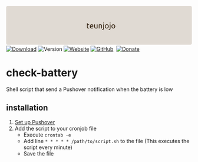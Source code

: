 [![Header](https://github.com/teunjojo/teunjojo/raw/main/github-header-image.png)](https://www.teunjojo.com)
[![Download](https://img.shields.io/badge/Download-success?style=for-the-badge)](https://files.teunjojo.com/download.php?file=check-battery)
![Version](https://img.shields.io/badge/dynamic/json?color=informational&label=version&prefix=v&query=%24.version&url=https%3A%2F%2Ffiles.teunjojo.com%2Flatest.php%3Frepo%3Dcheck-battery%26data_type%3Djson&style=for-the-badge&cacheSeconds=60)
[![Website](https://img.shields.io/badge/website-e0dad3?style=for-the-badge)](https://www.teunjojo.com)
[![GitHub](https://img.shields.io/badge/GitHub-100000?style=for-the-badge)](https://github.com/teunjojo)&nbsp;
[![Donate](https://img.shields.io/badge/Donate-yellow?style=for-the-badge)](https://www.paypal.com/donate/?hosted_button_id=U9YA79HDTWTZW)

# check-battery
Shell script that send a Pushover notification when the battery is low

## installation
1. [Set up Pushover](https://support.pushover.net/i7-what-is-pushover-and-how-do-i-use-it)
2. Add the script to your cronjob file
    - Execute `crontab -e`
    - Add line `* * * * * /path/to/script.sh` to the file (This executes the script every minute)
    - Save the file
